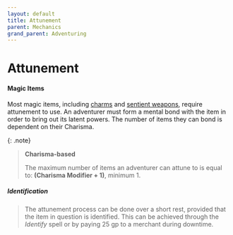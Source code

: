 ```yaml
---
layout: default
title: Attunement
parent: Mechanics
grand_parent: Adventuring
---
```



# Attunement

#### Magic Items

Most magic items, including [charms](../../character_creation/equipment/charms) and [sentient weapons](../../gm_guide/toolbox/treasures/sentient_weapons), require attunement to use. An adventurer must form a mental bond with the item in order to bring out its latent powers. The number of items they can bond is dependent on their Charisma.

{: .note}
> **Charisma-based**
> 
> The maximum number of items an adventurer can attune to is equal to: **(Charisma Modifier + 1)**, minimum 1.

##### Identification

> The attunement process can be done over a short rest, provided that the item in question is identified. This can be achieved through the _Identify_ spell or by paying 25 gp to a merchant during downtime.